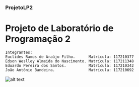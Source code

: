 ### ProjetoLP2

# Projeto de Laboratório de Programação 2

```
Integrantes:
Euclides Ramos de Araújo Filho.      Matrícula: 117210377
Edson Weslley Almeida do Nascimento. Matrícula: 117211348
Eduardo Pereira dos Santos.          Matrícula: 117210342
João Antônio Bandeira.               Matrícula: 117210692
```

![alt text](http://alumni.computacao.ufcg.edu.br/static/logica/images/logo.png)

